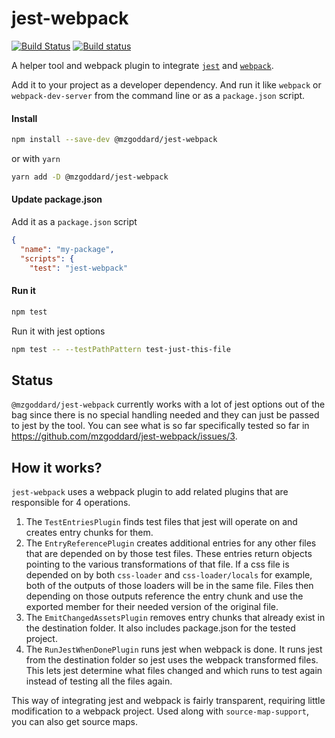 # jest-webpack

[![Build Status](https://travis-ci.org/mzgoddard/jest-webpack.svg?branch=master)](https://travis-ci.org/mzgoddard/jest-webpack) [![Build status](https://ci.appveyor.com/api/projects/status/g4xvtyepm30hf48i/branch/master?svg=true)](https://ci.appveyor.com/project/mzgoddard/jest-webpack/branch/master)

A helper tool and webpack plugin to integrate [`jest`](https://facebook.github.io/jest/) and [`webpack`](https://webpack.js.org/).

Add it to your project as a developer dependency. And run it like `webpack` or `webpack-dev-server` from the command line or as a `package.json` script.

#### Install

```sh
npm install --save-dev @mzgoddard/jest-webpack
```

or with `yarn`

```sh
yarn add -D @mzgoddard/jest-webpack
```

#### Update package.json

Add it as a `package.json` script

```json
{
  "name": "my-package",
  "scripts": {
    "test": "jest-webpack"
```

#### Run it

```sh
npm test
```

Run it with jest options

```sh
npm test -- --testPathPattern test-just-this-file
```

## Status

`@mzgoddard/jest-webpack` currently works with a lot of jest options out of the bag since there is no special handling needed and they can just be passed to jest by the tool. You can see what is so far specifically tested so far in https://github.com/mzgoddard/jest-webpack/issues/3.

## How it works?

`jest-webpack` uses a webpack plugin to add related plugins that are responsible for 4 operations.

1. The `TestEntriesPlugin` finds test files that jest will operate on and creates entry chunks for them.
2. The `EntryReferencePlugin` creates additional entries for any other files that are depended on by those test files. These entries return objects pointing to the various transformations of that file. If a css file is depended on by both `css-loader` and `css-loader/locals` for example, both of the outputs of those loaders will be in the same file. Files then depending on those outputs reference the entry chunk and use the exported member for their needed version of the original file.
3. The `EmitChangedAssetsPlugin` removes entry chunks that already exist in the destination folder. It also includes package.json for the tested project.
4. The `RunJestWhenDonePlugin` runs jest when webpack is done. It runs jest from the destination folder so jest uses the webpack transformed files. This lets jest determine what files changed and which runs to test again instead of testing all the files again.

This way of integrating jest and webpack is fairly transparent, requiring little modification to a webpack project. Used along with `source-map-support`, you can also get source maps.
